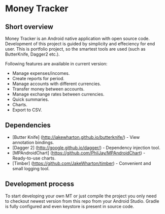 # Money Tracker

## Short overview
Money Tracker is an Android native application with open source code. 
Development of this project is guided by simplicity and effeciency for end user.
This is portfolio project, so the smartest tools are used (such as ButterKnife, Dagger2 etc.).

Following features are available in current version:
* Manage expenses/incomes.
* Create reports for period.
* Manage accounts with different currencies.
* Transfer money between accounts.
* Manage exchange rates between currencies.
* Quick summaries.
* Charts.
* Export to CSV.

## Dependencies
* [Butter Knife] (http://jakewharton.github.io/butterknife/) - View annotation bindings.
* [Dagger 2] (http://google.github.io/dagger/) - Dependency injection tool.
* [MPAndroidChart] (https://github.com/PhilJay/MPAndroidChart) - Ready-to-use charts.
* [Timber] (https://github.com/JakeWharton/timber) - Convenient and small logging tool.

## Development process
To start developing your own MT or just compile the project you only need 
to checkout newest version from this repo from your Android Studio.
Gradle is fully configured and even keystore is present in source code.

